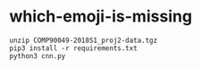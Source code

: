 # which-emoji-is-missing

```
unzip COMP90049-2018S1_proj2-data.tgz
pip3 install -r requirements.txt
python3 cnn.py
```